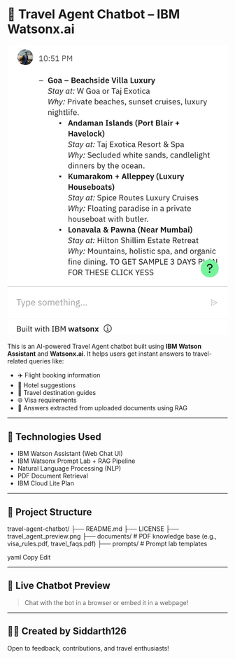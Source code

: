 # 🧳 Travel Agent Chatbot – IBM Watsonx.ai

![Chatbot Preview](https://github.com/Siddarth126/travel-agent-chatbot/blob/main/travel_agent_preview.png?raw=true)



This is an AI-powered Travel Agent chatbot built using **IBM Watson Assistant** and **Watsonx.ai**. It helps users get instant answers to travel-related queries like:

- ✈️ Flight booking information  
- 🏨 Hotel suggestions  
- 📍 Travel destination guides  
- 🌐 Visa requirements  
- 📁 Answers extracted from uploaded documents using RAG  

---

## 🚀 Technologies Used

- IBM Watson Assistant (Web Chat UI)  
- IBM Watsonx Prompt Lab + RAG Pipeline  
- Natural Language Processing (NLP)  
- PDF Document Retrieval  
- IBM Cloud Lite Plan

---

## 📁 Project Structure

travel-agent-chatbot/
├── README.md
├── LICENSE
├── travel_agent_preview.png
├── documents/ # PDF knowledge base (e.g., visa_rules.pdf, travel_faqs.pdf)
├── prompts/ # Prompt lab templates

yaml
Copy
Edit

---

## 📸 Live Chatbot Preview

> Chat with the bot in a browser or embed it in a webpage!

---

## 👨‍💻 Created by Siddarth126

Open to feedback, contributions, and travel enthusiasts!
